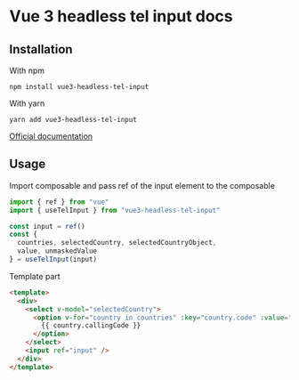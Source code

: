 # Vue 3 headless tel input docs

## Installation

With npm

```npm install vue3-headless-tel-input```

With yarn

`yarn add vue3-headless-tel-input`


[Official documentation](https://tel-input.netlify.app)

## Usage

Import composable and pass ref of the input element to the composable

```ts
import { ref } from "vue"
import { useTelInput } from "vue3-headless-tel-input"

const input = ref()
const { 
  countries, selectedCountry, selectedCountryObject, 
  value, unmaskedValue 
} = useTelInput(input)
```

Template part

```html
<template>
  <div>
    <select v-model="selectedCountry">
      <option v-for="country in countries" :key="country.code" :value="country.code">
        {{ country.callingCode }}
      </option>
    </select>
    <input ref="input" />
  </div>
</template>
```
